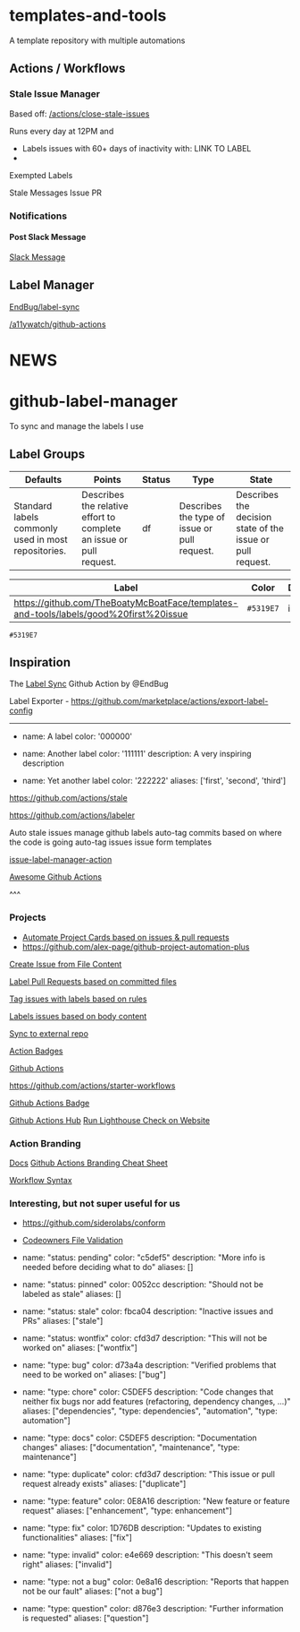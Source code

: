 # templates-and-tools

A template repository with multiple automations

## Actions / Workflows

### Stale Issue Manager

Based off: [/actions/close-stale-issues](https://github.com/marketplace/actions/close-stale-issues)

Runs every day at 12PM and

- Labels issues with 60+ days of inactivity with: LINK TO LABEL
-

Exempted Labels

Stale Messages
Issue
PR

### Notifications

#### Post Slack Message

[Slack Message](https://github.com/abinoda/slack-action)

## Label Manager

[EndBug/label-sync](https://github.com/EndBug/label-sync)

[/a11ywatch/github-actions](/a11ywatch/github-actions)

# NEWS

# github-label-manager

To sync and manage the labels I use

## Label Groups

| **Defaults**                                        | Points                                                              | Status | Type                                         | State                                                      |
| --------------------------------------------------- | ------------------------------------------------------------------- | ------ | -------------------------------------------- | ---------------------------------------------------------- |
| Standard labels commonly used in most repositories. | Describes the relative effort to complete an issue or pull request. | df     | Describes the type of issue or pull request. | Describes the decision state of the issue or pull request. |

| Label                                                                                 | Color     | Description | Alias |
| ------------------------------------------------------------------------------------- | --------- | ----------- | ----- |
| https://github.com/TheBoatyMcBoatFace/templates-and-tools/labels/good%20first%20issue | `#5319E7` | ids         | asl   |

`#5319E7`

## Inspiration

The [Label Sync](https://github.com/marketplace/actions/label-sync) Github Action by @EndBug

Label Exporter - https://github.com/marketplace/actions/export-label-config

---

- name: A label
  color: '000000'

- name: Another label
  color: '111111'
  description: A very inspiring description

- name: Yet another label
  color: '222222'
  aliases: ['first', 'second', 'third']

https://github.com/actions/stale

https://github.com/actions/labeler

Auto stale issues
manage github labels
auto-tag commits based on where the code is going
auto-tag issues
issue form templates

[issue-label-manager-action](https://github.com/lannonbr/issue-label-manager-action)

[Awesome Github Actions](https://github.com/sdras/awesome-actions)

^^^

### Projects

- [Automate Project Cards based on issues & pull requests](https://github.com/alex-page/github-project-automation-plus)
- https://github.com/alex-page/github-project-automation-plus

[Create Issue from File Content](https://github.com/peter-evans/create-issue-from-file)

[Label Pull Requests based on committed files](https://github.com/Decathlon/pull-request-labeler-action)

[Tag issues with labels based on rules](https://github.com/damccorm/tag-ur-it)

[Labels issues based on body content](https://github.com/Renato66/auto-label)

[Sync to external repo](https://github.com/kai-tub/external-repo-sync-action)

[Action Badges](https://github.com/atrox/github-actions-badge)

[Github Actions](https://github.com/orgs/actions/repositories?type=all)

https://github.com/actions/starter-workflows

[Github Actions Badge](https://actions-badge.atrox.dev/)

[Github Actions Hub](https://github.com/actionshub)
[Run Lighthouse Check on Website](https://github.com/jakejarvis/lighthouse-action)

### Action Branding

[Docs](https://docs.github.com/en/actions/creating-actions/metadata-syntax-for-github-actions#branding)
[Github Actions Branding Cheat Sheet](https://haya14busa.github.io/github-action-brandings/)

[Workflow Syntax](https://docs.github.com/en/enterprise-server@3.3/actions/using-workflows/workflow-syntax-for-github-actions)

### Interesting, but not super useful for us

- https://github.com/siderolabs/conform
- [Codeowners File Validation](https://github.com/mszostok/codeowners-validator)


- name: "status: pending"
  color: "c5def5"
  description: "More info is needed before deciding what to do"
  aliases: []

- name: "status: pinned"
  color: 0052cc
  description: "Should not be labeled as stale"
  aliases: []

- name: "status: stale"
  color: fbca04
  description: "Inactive issues and PRs"
  aliases: ["stale"]

- name: "status: wontfix"
  color: cfd3d7
  description: "This will not be worked on"
  aliases: ["wontfix"]

- name: "type: bug"
  color: d73a4a
  description: "Verified problems that need to be worked on"
  aliases: ["bug"]

- name: "type: chore"
  color: C5DEF5
  description: "Code changes that neither fix bugs nor add features (refactoring, dependency changes, ...)"
  aliases:
	["dependencies", "type: dependencies", "automation", "type: automation"]

- name: "type: docs"
  color: C5DEF5
  description: "Documentation changes"
  aliases: ["documentation", "maintenance", "type: maintenance"]

- name: "type: duplicate"
  color: cfd3d7
  description: "This issue or pull request already exists"
  aliases: ["duplicate"]

- name: "type: feature"
  color: 0E8A16
  description: "New feature or feature request"
  aliases: ["enhancement", "type: enhancement"]

- name: "type: fix"
  color: 1D76DB
  description: "Updates to existing functionalities"
  aliases: ["fix"]

- name: "type: invalid"
  color: e4e669
  description: "This doesn't seem right"
  aliases: ["invalid"]

- name: "type: not a bug"
  color: 0e8a16
  description: "Reports that happen not be our fault"
  aliases: ["not a bug"]

- name: "type: question"
  color: d876e3
  description: "Further information is requested"
  aliases: ["question"]